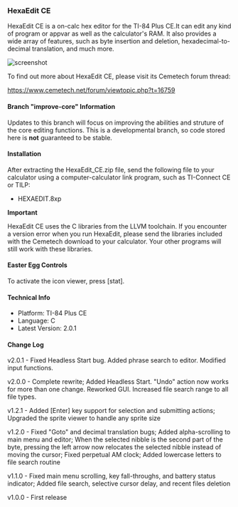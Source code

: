 ### HexaEdit CE

HexaEdit CE is a on-calc hex editor for the TI-84 Plus CE.It can edit any kind of program or appvar as well as the calculator's RAM. It also provides a wide array of features, such as byte insertion and deletion, hexadecimal-to-decimal translation, and much more.

![screenshot](https://u.cubeupload.com/torontobay/v200.png)


To find out more about HexaEdit CE, please visit its Cemetech forum thread:

https://www.cemetech.net/forum/viewtopic.php?t=16759

#### Branch "improve-core" Information

Updates to this branch will focus on improving the abilities and struture of the core editing functions. This is a developmental branch, so code stored here is **not** guaranteed to be stable.

#### Installation

After extracting the HexaEdit_CE.zip file, send the following file to your calculator using a computer-calculator link program, such as TI-Connect CE or TILP:

* HEXAEDIT.8xp

**Important**

HexaEdit CE uses the C libraries from the LLVM toolchain. If you encounter a version error when you run HexaEdit, please send the libraries included with the Cemetech download to your calculator. Your other programs will still work with these libraries.

#### Easter Egg Controls

To activate the icon viewer, press [stat].


#### Technical Info

* Platform: TI-84 Plus CE
* Language: C
* Latest Version: 2.0.1

#### Change Log

v2.0.1 - Fixed Headless Start bug. Added phrase search to editor. Modified input functions.

v2.0.0 - Complete rewrite; Added Headless Start. "Undo" action now works for more than one change.
         Reworked GUI. Increased file search range to all file types.

v1.2.1 - Added [Enter] key support for selection and submitting actions; Upgraded the sprite
         viewer to handle any sprite size

v1.2.0 - Fixed "Goto" and decimal translation bugs; Added alpha-scrolling to main menu and
         editor; When the selected nibble is the second part of the byte, pressing the left
         arrow now relocates the selected nibble instead of moving the cursor; Fixed perpetual
         AM clock; Added lowercase letters to file search routine

v1.1.0 - Fixed main menu scrolling, key fall-throughs, and battery status indicator;
         Added file search, selective cursor delay, and recent files deletion

v1.0.0 - First release
